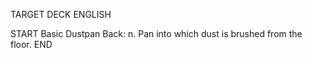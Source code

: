TARGET DECK
ENGLISH

START
Basic
Dustpan
Back: n. Pan into which dust is brushed from the floor.
END
